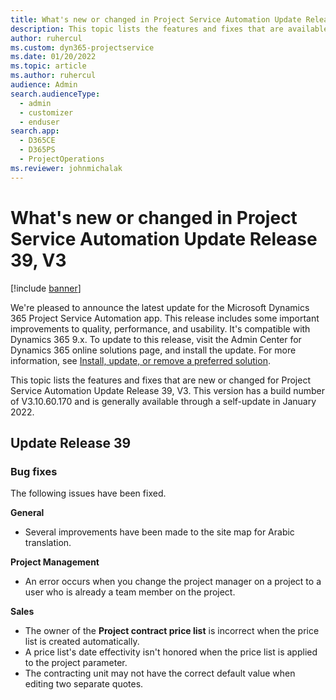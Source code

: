 ```yaml
---
title: What's new or changed in Project Service Automation Update Release 39, V3
description: This topic lists the features and fixes that are available in Microsoft Dynamics 365 Project Service Automation Update Release 39, V3.
author: ruhercul
ms.custom: dyn365-projectservice
ms.date: 01/20/2022
ms.topic: article
ms.author: ruhercul
audience: Admin
search.audienceType: 
  - admin
  - customizer
  - enduser
search.app: 
  - D365CE
  - D365PS
  - ProjectOperations
ms.reviewer: johnmichalak
---
```


# What's new or changed in Project Service Automation Update Release 39, V3

[!include [banner](../includes/psa-now-project-operations.md)]

We're pleased to announce the latest update for the Microsoft Dynamics 365 Project Service Automation app. This release includes some important improvements to quality, performance, and usability. It's compatible with Dynamics 365 9.x. To update to this release, visit the Admin Center for Dynamics 365 online solutions page, and install the update. For more information, see [Install, update, or remove a preferred solution](/power-platform/admin/install-remove-preferred-solution).

This topic lists the features and fixes that are new or changed for Project Service Automation Update Release 39, V3. This version has a build number of V3.10.60.170 and is generally available through a self-update in January 2022.

## Update Release 39

### Bug fixes

The following issues have been fixed.

**General**

- Several improvements have been made to the site map for Arabic translation.

**Project Management**

- An error occurs when you change the project manager on a project to a user who is already a team member on the project.

**Sales**

- The owner of the **Project contract price list** is incorrect when the price list is created automatically. 
- A price list's date effectivity isn't honored when the price list is applied to the project parameter.
- The contracting unit may not have the correct default value when editing two separate quotes.
